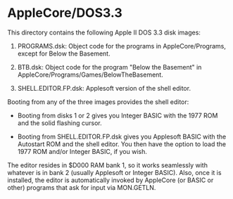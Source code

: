AppleCore/DOS3.3
================

This directory contains the following Apple II DOS 3.3 disk images:

1.  PROGRAMS.dsk: Object code for the programs in AppleCore/Programs,
    except for Below the Basement.

2.  BTB.dsk: Object code for the program "Below the Basement" in
    AppleCore/Programs/Games/BelowTheBasement.

3.  SHELL.EDITOR.FP.dsk: Applesoft version of the shell editor.

Booting from any of the three images provides the shell editor:

  - Booting from disks 1 or 2 gives you Integer BASIC with the 1977
    ROM and the solid flashing cursor.

  - Booting from SHELL.EDITOR.FP.dsk gives you Applesoft BASIC with
    the Autostart ROM and the shell editor.  You then have the option
    to load the 1977 ROM and/or Integer BASIC, if you wish.

The editor resides in $D000 RAM bank 1, so it works seamlessly with
whatever is in bank 2 (usually Applesoft or Integer BASIC).  Also,
once it is installed, the editor is automatically invoked by AppleCore
(or BASIC or other) programs that ask for input via MON.GETLN.


